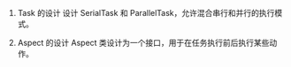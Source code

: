 1. Task 的设计
设计 SerialTask 和 ParallelTask，允许混合串行和并行的执行模式。

2. Aspect 的设计
Aspect 类设计为一个接口，用于在任务执行前后执行某些动作。